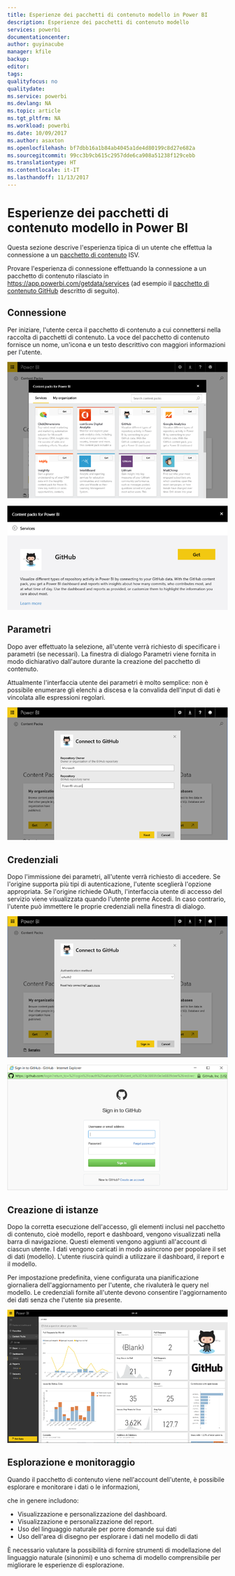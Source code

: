 ```yaml
---
title: Esperienze dei pacchetti di contenuto modello in Power BI
description: Esperienze dei pacchetti di contenuto modello
services: powerbi
documentationcenter: 
author: guyinacube
manager: kfile
backup: 
editor: 
tags: 
qualityfocus: no
qualitydate: 
ms.service: powerbi
ms.devlang: NA
ms.topic: article
ms.tgt_pltfrm: NA
ms.workload: powerbi
ms.date: 10/09/2017
ms.author: asaxton
ms.openlocfilehash: bf7dbb16a1b84ab4045a1de4d80199c8d27e682a
ms.sourcegitcommit: 99cc3b9cb615c2957dde6ca908a51238f129cebb
ms.translationtype: HT
ms.contentlocale: it-IT
ms.lasthandoff: 11/13/2017
---
```

# <a name="template-content-pack-experiences-in-power-bi"></a>Esperienze dei pacchetti di contenuto modello in Power BI
Questa sezione descrive l'esperienza tipica di un utente che effettua la connessione a un [pacchetto di contenuto](../service-connect-to-services.md) ISV. 

Provare l'esperienza di connessione effettuando la connessione a un pacchetto di contenuto rilasciato in https://app.powerbi.com/getdata/services (ad esempio il [pacchetto di contenuto GitHub](https://app.powerbi.com/getdata/services/github) descritto di seguito).

## <a name="connect"></a>Connessione
Per iniziare, l'utente cerca il pacchetto di contenuto a cui connettersi nella raccolta di pacchetti di contenuto. La voce del pacchetto di contenuto fornisce un nome, un'icona e un testo descrittivo con maggiori informazioni per l'utente.

![connessione](media/template-content-pack-experience/github_data.png)

![connessione](media/template-content-pack-experience/github_connect.png)

## <a name="parameters"></a>Parametri
Dopo aver effettuato la selezione, all'utente verrà richiesto di specificare i parametri (se necessari). La finestra di dialogo Parametri viene fornita in modo dichiarativo dall'autore durante la creazione del pacchetto di contenuto.

Attualmente l'interfaccia utente dei parametri è molto semplice: non è possibile enumerare gli elenchi a discesa e la convalida dell'input di dati è vincolata alle espressioni regolari.

![parametri](media/template-content-pack-experience/github_params.png)

## <a name="credentials"></a>Credenziali
Dopo l'immissione dei parametri, all'utente verrà richiesto di accedere.  Se l'origine supporta più tipi di autenticazione, l'utente sceglierà l'opzione appropriata. Se l'origine richiede OAuth, l'interfaccia utente di accesso del servizio viene visualizzata quando l'utente preme Accedi.  In caso contrario, l'utente può immettere le proprie credenziali nella finestra di dialogo.

![Credenziali](media/template-content-pack-experience/github_login.png)

![connessione](media/template-content-pack-experience/github_creds2.png)

## <a name="instantiation"></a>Creazione di istanze
Dopo la corretta esecuzione dell'accesso, gli elementi inclusi nel pacchetto di contenuto, cioè modello, report e dashboard, vengono visualizzati nella barra di navigazione.  Questi elementi vengono aggiunti all'account di ciascun utente.  I dati vengono caricati in modo asincrono per popolare il set di dati (modello).  L'utente riuscirà quindi a utilizzare il dashboard, il report e il modello.

Per impostazione predefinita, viene configurata una pianificazione giornaliera dell'aggiornamento per l'utente, che rivaluterà le query nel modello.  Le credenziali fornite all'utente devono consentire l'aggiornamento dei dati senza che l'utente sia presente.

![Creazione di istanze](media/template-content-pack-experience/github_dashboard.png)

## <a name="exploration-and-monitoring"></a>Esplorazione e monitoraggio
Quando il pacchetto di contenuto viene nell'account dell'utente, è possibile esplorare e monitorare i dati o le informazioni,

che in genere includono:

* Visualizzazione e personalizzazione del dashboard.
* Visualizzazione e personalizzazione del report.
* Uso del linguaggio naturale per porre domande sui dati
* Uso dell'area di disegno per esplorare i dati nel modello di dati

È necessario valutare la possibilità di fornire strumenti di modellazione del linguaggio naturale (sinonimi) e uno schema di modello comprensibile per migliorare le esperienze di esplorazione.


